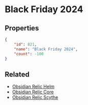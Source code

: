 # Black Friday 2024

<no description available>

## Properties

```json
{
    "id": 821,
    "name": "Black Friday 2024",
    "count": -100
}
```

## Related

- [Obsidian Relic Helm](../items/22225-obsidian-relic-helm.md)
- [Obsidian Relic Core](../items/22226-obsidian-relic-core.md)
- [Obsidian Relic Scythe](../items/22227-obsidian-relic-scythe.md)

